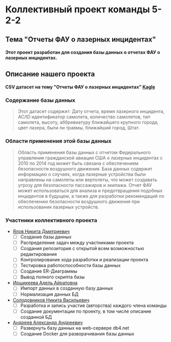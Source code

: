 # Коллективный проект команды 5-2-2
## Тема "Отчеты ФАУ о лазерных инцидентах"
#### Этот проект разработан для создания базы данных о отчетах ФАУ о лазерных инцидентах.
## Описание нашего проекта
#### CSV датасет на тему "Отчеты ФАУ о лазерных инцидентах" [Kagle](https://www.kaggle.com/datasets/crawford/laser-incident-report/)
### Содержание базы данных 
> Этот датасет содержит: Дату отчета, время лазерного инцидента, AC/ID идентификатор самолета, количество самолетов, тип самолета, высоту, аббревиатуру ближайшего крупного города, цвет лазера, были ли травмы, ближайший город, Штат.
>
### Области применения этой базы данных
> Область применения базы данных с отчетом Федерального управления гражданской авиации США о лазерных инцидентах с 2010 по 2014 год может быть связана с обеспечением безопасности воздушного движения. База данных содержит информацию о случаях, когда лазерные устройства были направлены на самолеты или вертолеты, что может создавать угрозу для безопасности пассажиров и экипажа. Отчет ФАУ может использоваться для анализа и предотвращения подобных инцидентов в будущем, а также для разработки рекомендаций по обеспечению безопасности воздушного движения при использовании лазерных устройств.
### Участники коллективного проекта
* [Ялов Никита Дмитриевич](https://github.com/Boliti)
    - [ ] Создание базы данных
    - [ ] Распределение задач между участниками проекта
    - [ ] Создания репозитория с открытой всем возможностью редактирования
    - [ ] Контролирование хода разработки и реализации проекта
    - [ ] Тестировка работоспособности базы данных
    - [ ] Создание ER-Диаграммы
    - [ ] Вывод полного скрипта базы
* [Иршикеева Адель Айратовна](https://github.com/Adel120305)
    - [ ] Импорт данных в созданную базу данных
    - [ ] Нормализация данных БД
* [Солодовников Никита Васильевич ](https://github.com/NikitaS1712) 
    - [ ] Разработка и запись участия (авторства) каждого члена команды
    - [ ] Создание документации по проекту, в том числе описание созданной БД 
* [Андреев Александр Андреевич](https://github.com/AlexAndreev120305)
    - [ ] Развернуть базу данных на web-сервере db4.net
    - [ ] Создание Docker для разворачивания базы данных
